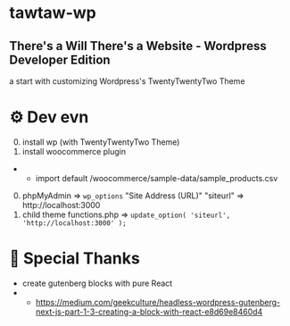 # tawtaw-wp
## There's a Will There's a Website - Wordpress Developer Edition
a start with customizing Wordpress's TwentyTwentyTwo Theme



# ⚙ Dev evn 
0. install wp (with TwentyTwentyTwo Theme)
0. install woocommerce plugin
+ + import default /woocommerce/sample-data/sample_products.csv
0. phpMyAdmin => `wp_options` "Site Address (URL)" "siteurl" => http://localhost:3000
0. child theme functions.php => `update_option( 'siteurl', 'http://localhost:3000' );`


# 🙏 Special Thanks
+ create gutenberg blocks with pure React
+ + <a href="https://medium.com/geekculture/headless-wordpress-gutenberg-next-js-part-1-3-creating-a-block-with-react-e8d69e8460d4"> https://medium.com/geekculture/headless-wordpress-gutenberg-next-js-part-1-3-creating-a-block-with-react-e8d69e8460d4 </a>